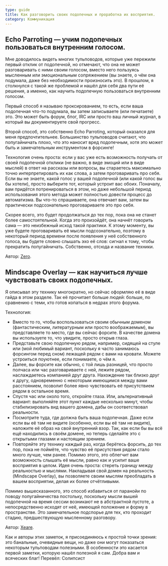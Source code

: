 ```yaml
---
type: guide
title: Как разговорить своих подопечных и проработка их восприятия.
category: Коммуникация
---
```





## Echo Parroting — учим подопечных пользоваться внутренним голосом.


Мне доводилось видеть многих тульповодов, которые уже пережили первый отклик от подопечной, но отмечают, что она не может разговаривать с ними своим голосом, вместо него пользуясь мысленным или эмоциональным сопряжением (вы знаете, о чём она подумала, даже без необходимости произносить это). В прошлом, я столкнулся с такой же проблемой и нашёл для себя два пути её решения, а именно, как научить подопечную пользоваться внутренним голосом.

Первый способ я называю проксированием, то есть, если ваша подопечная что-то подумала, вы затем записываете (или печатаете) это. Это может быть форум, блог, IRC или просто ваш личный журнал, в который вы документируете свой прогресс.

Второй способ, это собственно Echo Parroting, который оказался для меня предпочтительнее. Большинство тульповодов считают, что попугайничать плохо, что это наносит вред подопечным, хотя это может быть и замечательным инструментом в форсинге!

Технология очень проста: если у вас уже есть возможность получать от своей подопечной отклики (не важно, в виде эмоций или в виде мыслей) в ответ на рассказы или вопросы, вы стараетесь максимально точно интерпретировать их как слова, а затем проговаривать про себя. Если вы не знаете, какой голос у вашей подопечной (или какой голос вы бы хотели), просто выберите тот, который устроит вас обоих. Поначалу, вам придётся потренироваться в этом, но даже небольшой период использования этого метода может полностью довести процесс до автоматизма. Вы что-то спрашиваете, она отвечает вам, затем вы практически подсознательно проговариваете это про себя.

Скорее всего, это будет продолжаться до тех пор, пока она не станет более самостоятельной. Когда это произойдёт, она начнёт говорить сама — это неизбежный исход такой практики. К этому моменту, вы уже будете проговаривать её мысли подсознательно, поэтому в некоторый период времени после появления у неё собственного голоса, вы будете словно слышать эхо её слов: сигнал к тому, чтобы прекратить попугайничать. Собственно, отсюда и название техники.

Автор: [Zero](http://community.tulpa.info/user-zero).



## Mindscape Overlay — как научиться лучше чувствовать своих подопечных.


Я описывал эту технику многократно, но сейчас оформляю её в виде гайда в этом разделе. Так её прочитает больше людей: больше, по сравнению с теми, кто готов копаться в недрах этого форума.

Технология:

  - Вместо то го, чтобы воспользоваться своим обычным доменом (фантастическим, литературным или просто воображаемым), вы представляете то место, где вы сейчас форсите. В качестве домена вы используете то, что увидите, просто открыв глаза.
  -  Представьте свою подопечную рядом, например, сидящей на стуле или (мой любимый вариант, поскольку я часто занимаюсь форсингом перед сном) лежащей рядом с вами на кровати. Можете устроиться поуютнее, если понимаете, о чём я.
  - Далее, вы форсите как обычно, с той лишь разницей, что просто полчаса или час разговариваете с ней, лежите рядом, наслаждаетесь компанией друг друга. Нахождение так близко друг к другу, одновременно с некоторым имеющимся между вами расстоянием, позволит более явно чувствовать её присутствием рядом в остальное время.
  -  Спустя час или около того, откройте глаза. Или, альтернативный вариант: выполняйте этот пункт каждые несколько минут, чтобы стабилизировать вид вашего домена, дабы он соответствовал реальности.
  - Посмотрите туда, где должна быть ваша подопечная. Даже если если вы её там не видите (особенно, если вы её там не видите), наложите её образ на свой внутренний взор. Так, как если бы вы всё ещё находились в своём домене, но теперь сделайте это с открытыми глазами и настоящим зрением.
  - Повторяйте эту технику каждый раз, когда берётесь форсить, до тех пор, пока не поймёте, что чувство её присутствия рядом стало много лучше, чем ранее. Помимо этого, это облегчит вам возможность слышать её мысли, равно как и усилит ваше восприятия в целом. Идея очень проста: стереть границу между реальностью и мыслями. Накладывая свой домен на реальность (Mindscape Overlay), вы позволяете своим мыслям преобладать в вашем восприятии, делая их более отчётливыми.



Помимо вышесказанного, это способ избавиться от паранойи по поводу попугайничества постольку, поскольку мысли вышей подопечной на время сессии возникают не в абстрактной пустоте, а непосредственно исходят от неё, имеющей положение и форму в пространстве. Это замечательное подспорье для тех, кто проходит стадию, предшествующую мысленному разговору.

Автор: [Xeare](http://community.tulpa.info/user-xeare).

Как и авторы этих заметок, я присоединяюсь к простой точки зрения: это банальные, очевидные вещи, но даже они могут показаться некоторым тульповодам полезными. В особенности это касается первой заметки, которую нашёл полезной я сам. Добра вам и всяческих благ!
Перевёл: Солипсист
